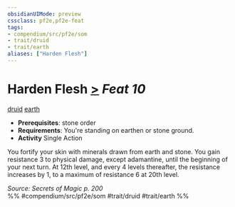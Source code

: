 ```yaml
---
obsidianUIMode: preview
cssclass: pf2e,pf2e-feat
tags:
- compendium/src/pf2e/som
- trait/druid
- trait/earth
aliases: ["Harden Flesh"]
---
```

# Harden Flesh  [>](/rules/core-rulebook/chapter-9-playing-the-game.md#Actions "Single Action") *Feat 10*  
[druid](/rules/traits/druid.md)  [earth](/rules/traits/earth.md)  

- **Prerequisites**: stone order
- **Requirements**: You're standing on earthen or stone ground.
- **Activity** Single Action

You fortify your skin with minerals drawn from earth and stone. You gain resistance 3 to physical damage, except adamantine, until the beginning of your next turn. At 12th level, and every 4 levels thereafter, the resistance increases by 1, to a maximum of resistance 6 at 20th level.

*Source: Secrets of Magic p. 200*  
%% #compendium/src/pf2e/som #trait/druid #trait/earth %%